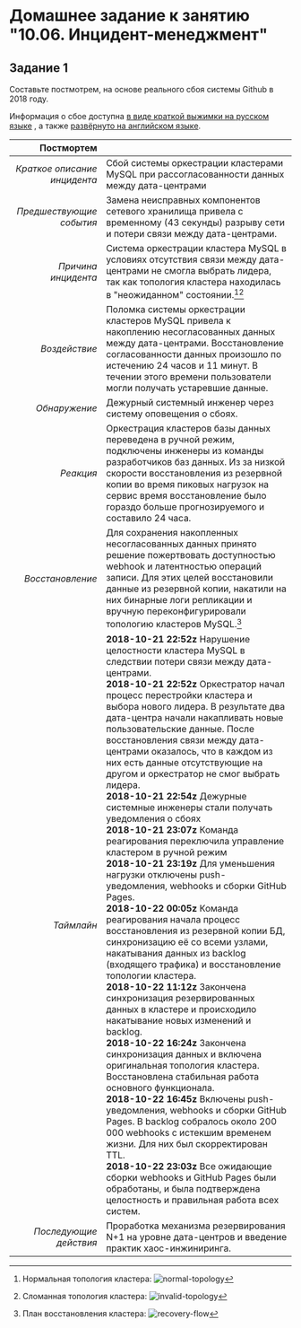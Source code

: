 # Домашнее задание к занятию "10.06. Инцидент-менеджмент"

## Задание 1

Составьте постмотрем, на основе реального сбоя системы Github в 2018 году.

Информация о сбое доступна [в виде краткой выжимки на русском языке](https://habr.com/ru/post/427301/) , а
также [развёрнуто на английском языке](https://github.blog/2018-10-30-oct21-post-incident-analysis/).


|Постмортем| |
|---------------------------:|---|
|*Краткое описание инцидента*|Сбой системы оркестрации кластерами MySQL при рассогласованности данных между дата-центрами|
|*Предшествующие события*    |Замена неисправных компонентов сетевого хранилища привела с временному (43 секунды) разрыву сети и потери связи между дата-центрами.|
|*Причина инцидента*         |Система оркестрации кластера MySQL в условиях отсутствия связи между дата-центрами не смогла выбрать лидера, так как топология кластера находилась в "неожиданном" состоянии.[^1][^2]|
|*Воздействие*               |Поломка системы оркестрации кластеров MySQL привела к накоплению несогласованных данных между дата-центрами. Восстановление согласованности данных произошло по истечению 24 часов и 11 минут. В течении этого времени пользователи могли получать устаревшие данные.|
|*Обнаружение*               |Дежурный системный инженер через систему оповещения о сбоях.|
|*Реакция*                   |Оркестрация кластеров базы данных переведена в ручной режим, подключены инженеры из команды разработчиков баз данных. Из за низкой скорости восстановления из резервной копии во время пиковых нагрузок на сервис время восстановление было гораздо больше прогнозируемого и составило 24 часа.|
|*Восстановление*            |Для сохранения накопленных несогласованных данных принято решение пожертвовать доступностью webhook и латентностью операций записи. Для этих целей восстановили данные из резервной копии, накатили на них бинарные логи репликации и вручную переконфигурировали топологию кластеров MySQL.[^3]|
|*Таймлайн*                  |**2018-10-21 22:52z** Нарушение целостности кластера MySQL в следствии потери связи между дата-центрами.</br>**2018-10-21 22:52z** Оркестратор начал процесс перестройки кластера и выбора нового лидера. В результате два дата-центра начали накапливать новые пользовательские данные. После восстановления связи между дата-центрами оказалось, что в каждом из них есть данные отсутствующие на другом и оркестратор не смог выбрать лидера.</br>**2018-10-21 22:54z** Дежурные системные инженеры стали получать уведомления о сбоях</br>**2018-10-21 23:07z** Команда реагирования переключила управление кластером в ручной режим</br>**2018-10-21 23:19z** Для уменьшения нагрузки отключены push-уведомления, webhooks и сборки GitHub Pages.</br>**2018-10-22 00:05z** Команда реагирования начала процесс восстановления из резервной копии БД, синхронизацию её со всеми узлами, накатывания данных из backlog (входящего трафика) и восстановление топологии кластера.</br>**2018-10-22 11:12z** Закончена синхронизация резервированных данных в кластере и происходило накатывание новых изменений и backlog.</br>**2018-10-22 16:24z** Закончена синхронизация данных и включена оригинальная топология кластера. Восстановлена стабильная работа основного функционала.</br>**2018-10-22 16:45z** Включены push-уведомления, webhooks и сборки GitHub Pages. В backlog собралось около 200 000 webhooks с истекшим временем жизни. Для них был скорректирован TTL.</br>**2018-10-22 23:03z** Все ожидающие сборки webhooks и GitHub Pages были обработаны, и была подтверждена целостность и правильная работа всех систем.|
|*Последующие действия*      |Проработка механизма резервирования N+1 на уровне дата-центров и введение практик хаос-инжиниринга.|

[^1]: Нормальная топология кластера:
    ![normal-topology](https://github.blog/wp-content/uploads/2018/10/normal-topology.png?resize=800%2C600 "Нормальная топология кластера")

[^2]: Сломанная топология кластера:
    ![invalid-topology](https://github.blog/wp-content/uploads/2018/10/invalid-topology.png?resize=800%2C600 "Сломанная топология кластера")

[^3]: План восстановления кластера:
    ![recovery-flow](https://github.blog/wp-content/uploads/2018/10/recovery-flow.png?resize=800%2C600 "План восстановления кластера")